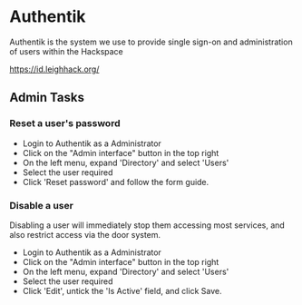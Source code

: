 # Authentik

Authentik is the system we use to provide single sign-on and administration of users within the Hackspace

https://id.leighhack.org/

## Admin Tasks

### Reset a user's password

* Login to Authentik as a Administrator
* Click on the "Admin interface" button in the top right
* On the left menu, expand 'Directory' and select 'Users'
* Select the user required
* Click 'Reset password' and follow the form guide.

### Disable a user

Disabling a user will immediately stop them accessing most services, and also restrict access via the door system.

* Login to Authentik as a Administrator
* Click on the "Admin interface" button in the top right
* On the left menu, expand 'Directory' and select 'Users'
* Select the user required
* Click 'Edit', untick the 'Is Active' field, and click Save.